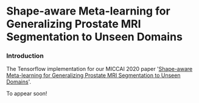 # Shape-aware Meta-learning for Generalizing Prostate MRI Segmentation to Unseen Domains

### Introduction

The Tensorflow implementation for our MICCAI 2020 paper '[Shape-aware Meta-learning for Generalizing Prostate MRI Segmentation to Unseen Domains](https://github.com/liuquande/SAML)'. 

To appear soon!
